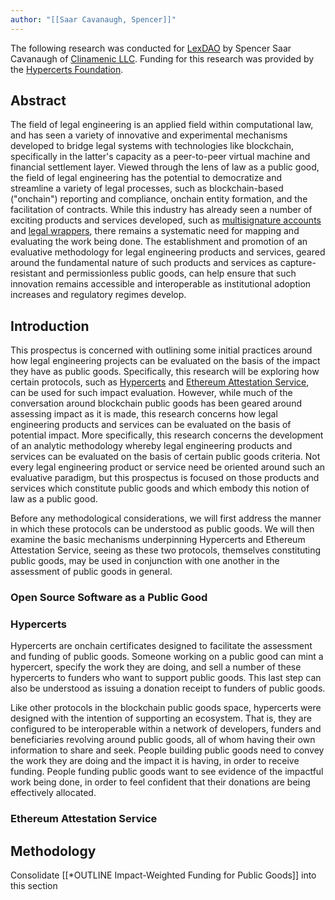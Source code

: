 ```yaml
---
author: "[[Saar Cavanaugh, Spencer]]"
---
```



The following research was conducted for [LexDAO](https://lexdao.org/) by Spencer Saar Cavanaugh of [Clinamenic LLC](https://www.clinamenic.com/). Funding for this research was provided by the [Hypercerts Foundation](https://hypercerts.org/docs/about/).
## Abstract

The field of legal engineering is an applied field within computational law, and has seen a variety of innovative and experimental mechanisms developed to bridge legal systems with technologies like blockchain, specifically in the latter's capacity as a peer-to-peer virtual machine and financial settlement layer. Viewed through the lens of law as a public good, the field of legal engineering has the potential to democratize and streamline a variety of legal processes, such as blockchain-based ("onchain") reporting and compliance, onchain entity formation, and the facilitation of contracts. While this industry has already seen a number of exciting products and services developed, such as [multisignature accounts](https://safe.global/) and [legal wrappers](https://www.wrappr.wtf/), there remains a systematic need for mapping and evaluating the work being done. The establishment and promotion of an evaluative methodology for legal engineering products and services, geared around the fundamental nature of such products and services as capture-resistant and permissionless public goods, can help ensure that such innovation remains accessible and interoperable as institutional adoption increases and regulatory regimes develop. 

## Introduction

This prospectus is concerned with outlining some initial practices around how legal engineering projects can be evaluated on the basis of the impact they have as public goods. Specifically, this research will be exploring how certain protocols, such as [Hypercerts](https://hypercerts.org/) and [Ethereum Attestation Service](https://attest.org/), can be used for such impact evaluation. However, while much of the conversation around blockchain public goods has been geared around assessing impact as it is made, this research concerns how legal engineering products and services can be evaluated on the basis of potential impact. More specifically, this research concerns the development of an analytic methodology whereby legal engineering products and services can be evaluated on the basis of certain public goods criteria. Not every legal engineering product or service need be oriented around such an evaluative paradigm, but this prospectus is focused on those products and services which constitute public goods and which embody this notion of law as a public good. 

Before any methodological considerations, we will first address the manner in which these protocols can be understood as public goods. We will then examine the basic mechanisms underpinning Hypercerts and Ethereum Attestation Service, seeing as these two protocols, themselves constituting public goods, may be used in conjunction with one another in the assessment of public goods in general. 

### Open Source Software as a Public Good


### Hypercerts

Hypercerts are onchain certificates designed to facilitate the assessment and funding of public goods. Someone working on a public good can mint a hypercert, specify the work they are doing, and sell a number of these hypercerts to funders who want to support public goods. This last step can also be understood as issuing a donation receipt to funders of public goods. 

Like other protocols in the blockchain public goods space, hypercerts were designed with the intention of supporting an ecosystem. That is, they are configured to be interoperable within a network of developers, funders and beneficiaries revolving around public goods, all of whom having their own information to share and seek. People building public goods need to convey the work they are doing and the impact it is having, in order to receive funding. People funding public goods want to see evidence of the impactful work being done, in order to feel confident that their donations are being effectively allocated. 

### Ethereum Attestation Service



## Methodology

Consolidate [[*OUTLINE Impact-Weighted Funding for Public Goods]] into this section